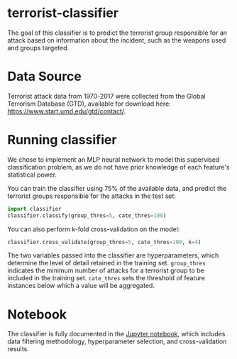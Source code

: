 # terrorist-classifier
The goal of this classifier is to predict the terrorist group responsible for an attack based on information about the incident, such as the weapons used and groups targeted.

# Data Source
Terrorist attack data from 1970-2017 were collected from the Global Terrorism Database (GTD), available for download here: https://www.start.umd.edu/gtd/contact/.

# Running classifier
We chose to implement an MLP neural network to model this supervised classification problem, as we do not have prior knowledge of each feature's statistical power.

You can train the classifier using 75% of the available data, and predict the terrorist groups responsible for the attacks in the test set:
```python
import classifier
classifier.classify(group_thres=5, cate_thres=100)
```
You can also perform k-fold cross-validation on the model:
```python
classifier.cross_validate(group_thres=5, cate_thres=100, k=4)
```
The two variables passed into the classifier are hyperparameters, which determine the level of detail retained in the training set. `group_thres` indicates the minimum number of attacks for a terrorist group to be included in the training set. `cate_thres` sets the threshold of feature instances below which a value will be aggregated.

# Notebook
The classifier is fully documented in the [Jupyter notebook](Terrorist%20Classifier.ipynb), which includes data filtering methodology, hyperparameter selection, and cross-validation results.

